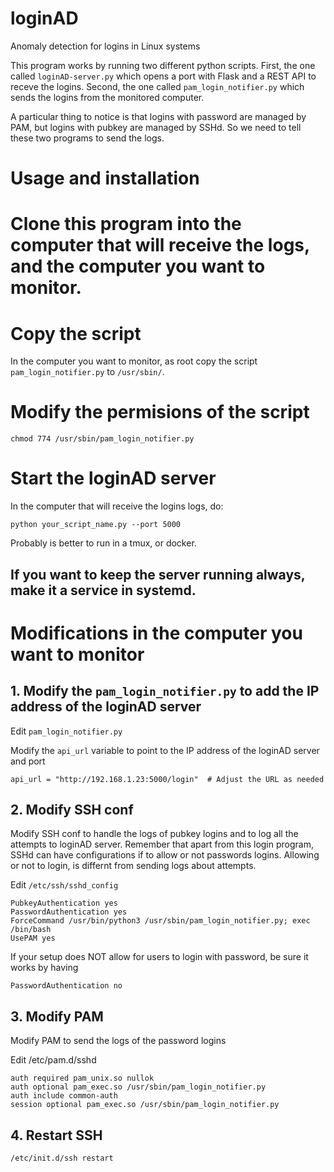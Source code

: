 # loginAD
Anomaly detection for logins in Linux systems

This program works by running two different python scripts. First, the one called `loginAD-server.py` which opens a port with Flask and a REST API to receve the logins. Second, the one called `pam_login_notifier.py` which sends the logins from the monitored computer.

A particular thing to notice is that logins with password are managed by PAM, but logins with pubkey are managed by SSHd. So we need to tell these two programs to send the logs.

# Usage and installation

# Clone this program into the computer that will receive the logs, and the computer you want to monitor.

# Copy the script

In the computer you want to monitor, as root copy the script `pam_login_notifier.py` to `/usr/sbin/`.

# Modify the permisions of the script

`chmod 774 /usr/sbin/pam_login_notifier.py`

# Start the loginAD server

In the computer that will receive the logins logs, do:

`python your_script_name.py --port 5000`

Probably is better to run in a tmux, or docker.

## If you want to keep the server running always, make it a service in systemd.


# Modifications in the computer you want to monitor

## 1. Modify the `pam_login_notifier.py` to add the IP address of the loginAD server

Edit `pam_login_notifier.py`

Modify the `api_url` variable to point to the IP address of the loginAD server and port
```
api_url = "http://192.168.1.23:5000/login"  # Adjust the URL as needed
```

## 2. Modify SSH conf
Modify SSH conf to handle the logs of pubkey logins and to log all the attempts to loginAD server.
Remember that apart from this login program, SSHd can have configurations if to allow or not passwords logins. Allowing or not to login, is differnt from sending logs about attempts.

Edit `/etc/ssh/sshd_config`

```
PubkeyAuthentication yes
PasswordAuthentication yes
ForceCommand /usr/bin/python3 /usr/sbin/pam_login_notifier.py; exec /bin/bash
UsePAM yes
```

If your setup does NOT allow for users to login with password, be sure it works by having
```
PasswordAuthentication no
```

## 3. Modify PAM
Modify PAM to send the logs of the password logins

Edit /etc/pam.d/sshd

```
auth required pam_unix.so nullok
auth optional pam_exec.so /usr/sbin/pam_login_notifier.py
auth include common-auth
session optional pam_exec.so /usr/sbin/pam_login_notifier.py
```

## 4. Restart SSH

```
/etc/init.d/ssh restart
```
